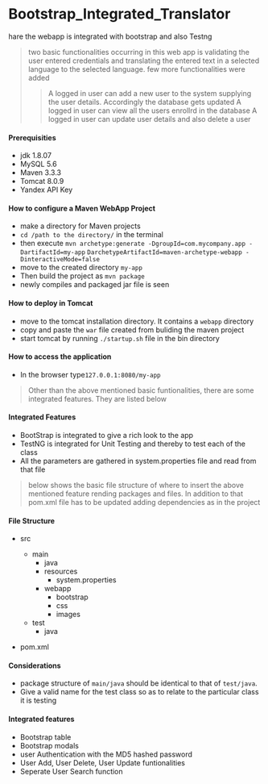 # Bootstrap_Integrated_Translator
hare the webapp is integrated with bootstrap and also Testng

> two basic functionalities occurring in this web app is validating the user entered credentials and translating the entered text in a selected language to the selected language.
> few more functionalities were added
>> A logged in user can add a new user to the system supplying the user details. Accordingly the database gets updated
>> A logged in user can view all the users enrollrd in the database
>> A logged in user can update user details and also delete a user 


#### Prerequisities
- jdk 1.8.07
- MySQL 5.6
- Maven 3.3.3
- Tomcat 8.0.9
- Yandex API Key


#### How to configure a Maven WebApp Project
- make a directory for Maven projects
- `cd /path to the directory/` in the terminal
- then execute `mvn archetype:generate -DgroupId=com.mycompany.app -DartifactId=my-app`
  `DarchetypeArtifactId=maven-archetype-webapp -DinteractiveMode=false`                 
- move to the created directory `my-app`
- Then build the project as `mvn package`
- newly compiles and packaged jar file is seen


#### How to deploy in Tomcat
- move to the tomcat installation directory. It contains a `webapp` directory
- copy and paste the `war` file created from buliding the maven project
- start tomcat by running `./startup.sh` file in the bin directory 

#### How to access the application
- In the browser type`127.0.0.1:8080/my-app`


> Other than the above mentioned basic funtionalities, there are some integrated features. They are listed below

#### Integrated Features
- BootStrap is integrated to give a rich look to the app
- TestNG is integrated for Unit Testing and thereby to test each of the class
- All the parameters are gathered in system.properties file and read from that file

> below shows the basic file structure of where to insert the above mentioned feature rending packages and files. In addition to that pom.xml file has to be updated adding dependencies as in the project

#### File Structure
- src
  * main
      + java
      - resources
          - system.properties  
      - webapp
          - bootstrap
          - css
          - images
  - test
      - java
    
- pom.xml

#### Considerations
- package structure of `main/java` should be identical to that of `test/java`.
- Give a valid name for the test class so as to relate to the particular class it is testing 

#### Integrated features
- Bootstrap table
- Bootstrap modals
- user Authentication with the MD5 hashed password
- User Add, User Delete, User Update funtionalities
- Seperate User Search function
